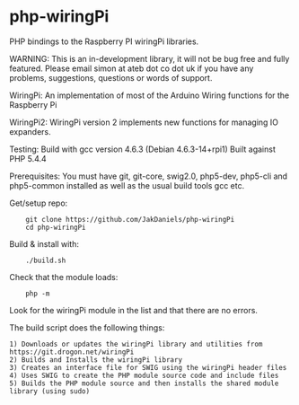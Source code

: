 php-wiringPi
============

PHP bindings to the Raspberry PI wiringPi libraries.


WARNING: This is an in-development library, it will not be bug free and fully featured.
    Please email simon at ateb dot co dot uk if you have any problems, suggestions,
    questions or words of support.

WiringPi: An implementation of most of the Arduino Wiring
        functions for the Raspberry Pi

WiringPi2: WiringPi version 2 implements new functions for managing IO expanders.

Testing:
    Build with gcc version 4.6.3 (Debian 4.6.3-14+rpi1)
    Built against PHP 5.4.4

Prerequisites:
    You must have git, git-core, swig2.0, php5-dev, php5-cli and php5-common installed
    as well as the usual build tools gcc etc.
    

Get/setup repo:

		git clone https://github.com/JakDaniels/php-wiringPi
		cd php-wiringPi

Build & install with:
    
		./build.sh
		
Check that the module loads:

		php -m
		
Look for the wiringPi module in the list and that there are no errors.
    
The build script does the following things:
    
	1) Downloads or updates the wiringPi library and utilities from https://git.drogon.net/wiringPi
	2) Builds and Installs the wiringPi library
	3) Creates an interface file for SWIG using the wiringPi header files
	4) Uses SWIG to create the PHP module source code and include files
	5) Builds the PHP module source and then installs the shared module library (using sudo)
